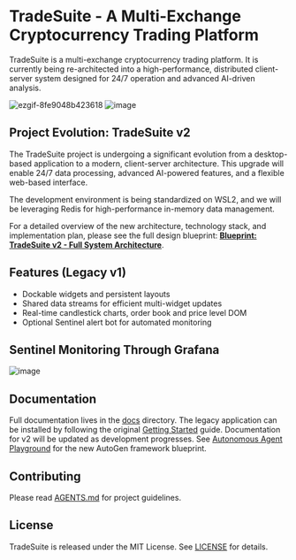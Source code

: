 # TradeSuite - A Multi-Exchange Cryptocurrency Trading Platform

TradeSuite is a multi-exchange cryptocurrency trading platform. It is currently being re-architected into a high-performance, distributed client-server system designed for 24/7 operation and advanced AI-driven analysis.

![ezgif-8fe9048b423618](https://github.com/user-attachments/assets/e703a1f7-d0be-487e-bdfb-695e34073d53)
![image](https://github.com/user-attachments/assets/6f49af6f-3e56-43ce-aba0-24d8aca29b1b)

## Project Evolution: TradeSuite v2

The TradeSuite project is undergoing a significant evolution from a desktop-based application to a modern, client-server architecture. This upgrade will enable 24/7 data processing, advanced AI-powered features, and a flexible web-based interface.

The development environment is being standardized on WSL2, and we will be leveraging Redis for high-performance in-memory data management.

For a detailed overview of the new architecture, technology stack, and implementation plan, please see the full design blueprint: **[Blueprint: TradeSuite v2 - Full System Architecture](docs/design_documents/active_proposals/trade_suite_full_ai_sentinel_integration.md)**.

## Features (Legacy v1)

- Dockable widgets and persistent layouts
- Shared data streams for efficient multi-widget updates
- Real-time candlestick charts, order book and price level DOM
- Optional Sentinel alert bot for automated monitoring

## Sentinel Monitoring Through Grafana
![image](https://github.com/user-attachments/assets/fc11ca26-ec19-43ca-8739-b9b1972db1f7)

## Documentation

Full documentation lives in the [docs](docs/README.md) directory. The legacy application can be installed by following the original [Getting Started](docs/user_guide/getting_started.md) guide. Documentation for v2 will be updated as development progresses.
See [Autonomous Agent Playground](docs/design_documents/active_proposals/autonomous_agent_playground.md) for the new AutoGen framework blueprint.

## Contributing

Please read [AGENTS.md](AGENTS.md) for project guidelines.

## License

TradeSuite is released under the MIT License. See [LICENSE](LICENSE) for details.
